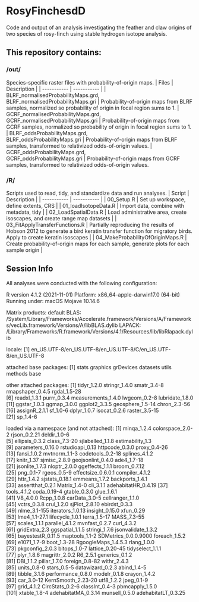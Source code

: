 # RosyFinchesdD

Code and output of an analysis investigating the feather and claw origins of two species of rosy-finch using stable hydrogen isotope analysis.

## This repository contains:
### /out/
Species-specific raster files with probability-of-origin maps.
| Files                                   | Description |
| -----------                            | ----------- |
| BLRF_normalisedProbabilityMaps.grd,<br>BLRF_normalisedProbabilityMaps.gri  | Probability-of-origin maps from BLRF samples, normalized so probability of origin in focal region sums to 1.
| GCRF_normalisedProbabilityMaps.grd,<br>GCRF_normalisedProbabilityMaps.gri  | Probability-of-origin maps from GCRF samples, normalized so probability of origin in focal region sums to 1.
| BLRF_oddsProbabilityMaps.grd,<br>BLRF_oddsProbabilityMaps.gri  | Probability-of-origin maps from BLRF samples, transformed to relativized odds-of-origin values.
| GCRF_oddsProbabilityMaps.grd,<br>GCRF_oddsProbabilityMaps.gri  | Probability-of-origin maps from GCRF samples, transformed to relativized odds-of-origin values.

### /R/
Scripts used to read, tidy, and standardize data and run analyses.
| Script                                 | Description |
| -----------                            | ----------- |
| 00_Setup.R                             | Set up workspace, define extents, CRS |
| 01_loadIsotopeData.R                   | Import data, combine with metadata, tidy |
| 02_LoadSpatialData.R                   | Load administrative area, create  isoscapes, and create range map datasets |
| 03_FitApplyTransferFunctions.R         | Partially reproducing the results of Hobson 2012 to generate a bird keratin transfer function for migratory birds. Apply to create keratin isoscapes |
| 04_MakeProbabilityOfOriginMaps.R       | Create probability-of-origin maps for each sample, generate plots for each sample origin |

## Session Info
All analyses were conducted with the following configuration:

R version 4.1.2 (2021-11-01)
Platform: x86_64-apple-darwin17.0 (64-bit)
Running under: macOS Mojave 10.14.6

Matrix products: default
BLAS:   /System/Library/Frameworks/Accelerate.framework/Versions/A/Frameworks/vecLib.framework/Versions/A/libBLAS.dylib
LAPACK: /Library/Frameworks/R.framework/Versions/4.1/Resources/lib/libRlapack.dylib

locale:
[1] en_US.UTF-8/en_US.UTF-8/en_US.UTF-8/C/en_US.UTF-8/en_US.UTF-8

attached base packages:
[1] stats     graphics  grDevices datasets  utils     methods   base     

other attached packages:
 [1] tidyr_1.2.0        stringr_1.4.0      smatr_3.4-8        rmapshaper_0.4.5   rgdal_1.5-28      
 [6] readxl_1.3.1       purrr_0.3.4        measurements_1.4.0 lwgeom_0.2-8       lubridate_1.8.0   
[11] ggstar_1.0.3       ggmap_3.0.0        ggplot2_3.3.5      geosphere_1.5-14   chron_2.3-56      
[16] assignR_2.1.1      sf_1.0-6           dplyr_1.0.7        isocat_0.2.6       raster_3.5-15     
[21] sp_1.4-6          

loaded via a namespace (and not attached):
  [1] minqa_1.2.4          colorspace_2.0-2     rjson_0.2.21         deldir_1.0-6        
  [5] ellipsis_0.3.2       class_7.3-20         sjlabelled_1.1.8     estimability_1.3    
  [9] parameters_0.16.0    rstudioapi_0.13      httpcode_0.3.0       proxy_0.4-26        
 [13] fansi_1.0.2          mvtnorm_1.1-3        codetools_0.2-18     splines_4.1.2       
 [17] knitr_1.37           sjmisc_2.8.9         geojsonlint_0.4.0    ade4_1.7-18         
 [21] jsonlite_1.7.3       nloptr_2.0.0         ggeffects_1.1.1      broom_0.7.12        
 [25] png_0.1-7            rgeos_0.5-9          effectsize_0.6.0.1   compiler_4.1.2      
 [29] httr_1.4.2           sjstats_0.18.1       emmeans_1.7.2        backports_1.4.1     
 [33] assertthat_0.2.1     Matrix_1.4-0         cli_3.1.1            adehabitatHR_0.4.19 
 [37] tools_4.1.2          coda_0.19-4          gtable_0.3.0         glue_1.6.1          
 [41] V8_4.0.0             Rcpp_1.0.8           carData_3.0-5        cellranger_1.1.0    
 [45] vctrs_0.3.8          crul_1.2.0           sjPlot_2.8.10        ebirdst_0.3.3       
 [49] nlme_3.1-155         iterators_1.0.13     insight_0.15.0       xfun_0.29           
 [53] lme4_1.1-27.1        lifecycle_1.0.1      terra_1.5-17         MASS_7.3-55         
 [57] scales_1.1.1         parallel_4.1.2       mvnfast_0.2.7        curl_4.3.2          
 [61] gridExtra_2.3        ggspatial_1.1.5      stringi_1.7.6        jsonvalidate_1.3.2  
 [65] bayestestR_0.11.5    maptools_1.1-2       SDMetrics_0.0.0.9000 foreach_1.5.2       
 [69] e1071_1.7-9          boot_1.3-28          RgoogleMaps_1.4.5.3  rlang_1.0.0         
 [73] pkgconfig_2.0.3      bitops_1.0-7         lattice_0.20-45      tidyselect_1.1.1    
 [77] plyr_1.8.6           magrittr_2.0.2       R6_2.5.1             generics_0.1.2      
 [81] DBI_1.1.2            pillar_1.7.0         foreign_0.8-82       withr_2.4.3         
 [85] units_0.8-0          stars_0.5-5          datawizard_0.2.3     abind_1.4-5         
 [89] tibble_3.1.6         performance_0.8.0    modelr_0.1.8         crayon_1.4.2        
 [93] car_3.0-12           KernSmooth_2.23-20   utf8_1.2.2           jpeg_0.1-9          
 [97] grid_4.1.2           CircStats_0.2-6      classInt_0.4-3       pbmcapply_1.5.0     
[101] xtable_1.8-4         adehabitatMA_0.3.14  munsell_0.5.0        adehabitatLT_0.3.25 
